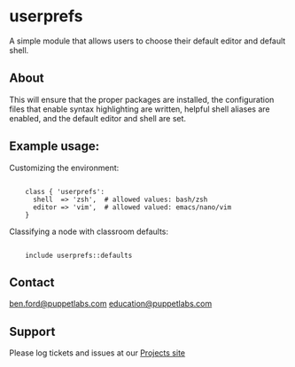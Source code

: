 # userprefs

A simple module that allows users to choose their default editor and default shell.

## About

This will ensure that the proper packages are installed, the configuration files that
enable syntax highlighting are written, helpful shell aliases are enabled, and the
default editor and shell are set.

## Example usage:

Customizing the environment:

```puppet

    class { 'userprefs':
      shell  => 'zsh',  # allowed values: bash/zsh
      editor => 'vim',  # allowed valued: emacs/nano/vim
    }

```

Classifying a node with classroom defaults:

```puppet

    include userprefs::defaults

```

Contact
-------
ben.ford@puppetlabs.com
education@puppetlabs.com

Support
-------

Please log tickets and issues at our [Projects site](http://puppetlabs.com/training/issues)
